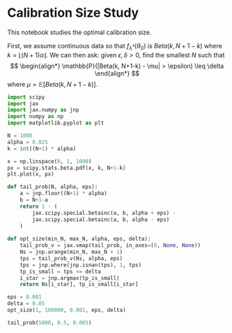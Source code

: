# Calibration Size Study


This notebook studies the optimal calibration size.

First, we assume continuous data so that $f_{\hat{\lambda}^*}(\theta_0)$ is $\mathrel{Beta}(k, N+1-k)$ where $k = \lfloor{(N+1) \alpha \rfloor}$.
We can then ask: given $\epsilon, \delta > 0$, find the smallest $N$ such that
$$
\begin{align*}
\mathbb{P}(|Beta(k, N+1-k) - \mu| > \epsilon) \leq \delta
\end{align*}
$$
where $\mu = \mathbb{E}[Beta(k, N+1-k)]$.

```python
import scipy
import jax
import jax.numpy as jnp
import numpy as np
import matplotlib.pyplot as plt
```

```python
N = 1000
alpha = 0.025
k = int((N+1) * alpha)

x = np.linspace(0, 1, 1000)
px = scipy.stats.beta.pdf(x, k, N+1-k)
plt.plot(x, px)
```

```python
def tail_prob(N, alpha, eps):
    a = jnp.floor((N+1) * alpha)
    b = N+1-a
    return 1 - (
        jax.scipy.special.betainc(a, b, alpha + eps) -
        jax.scipy.special.betainc(a, b, alpha - eps)
    )
    
def opt_size(min_N, max_N, alpha, eps, delta):
    tail_prob_v = jax.vmap(tail_prob, in_axes=(0, None, None))
    Ns = jnp.arange(min_N, max_N + 1)
    tps = tail_prob_v(Ns, alpha, eps)
    tps = jnp.where(jnp.isnan(tps), 1, tps)
    tp_is_small = tps <= delta
    i_star = jnp.argmax(tp_is_small)
    return Ns[i_star], tp_is_small[i_star]
```

```python
eps = 0.001
delta = 0.05
opt_size(1, 100000, 0.001, eps, delta)
```

```python
tail_prob(5000, 0.5, 0.005)
```
